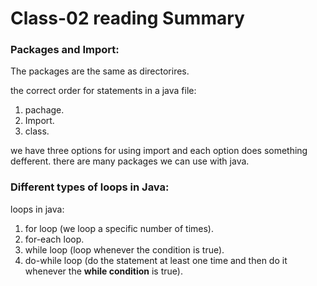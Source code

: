 # Class-02 reading Summary

### Packages and Import:

The packages are the same as directorires.

the correct order for statements in a java file: 
1. pachage.
2. Import.
3. class.

we have three options for using import and each option does something defferent.
there are many packages we can use with java.


### Different types of loops in Java:

loops in java: 
1. for loop (we loop a specific number of times).
2. for-each loop.
3. while loop (loop whenever the condition is true).
4. do-while loop (do the statement at least one time and then do it whenever the **while condition** is true).